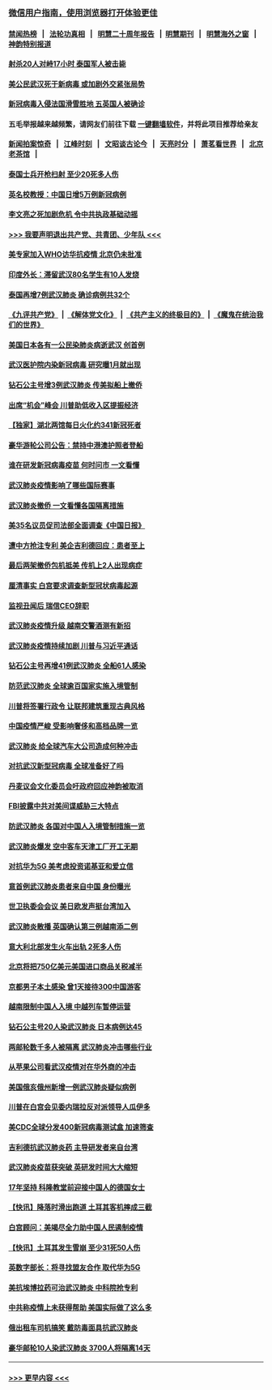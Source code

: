 ### [微信用户指南，使用浏览器打开体验更佳](https://github.com/gfw-breaker/banned-news1/blob/master/indexes/wechat-guide.md?t=0)
#### [禁闻热榜](热点新闻.md?t=0)  &nbsp;&nbsp;|&nbsp;&nbsp; [法轮功真相](https://github.com/gfw-breaker/truth/blob/master/README.md?t=0) &nbsp;&nbsp;|&nbsp;&nbsp; [明慧二十周年报告](https://github.com/gfw-breaker/mh-reports/blob/master/README.md?t=0) &nbsp;&nbsp;|&nbsp;&nbsp;[明慧期刊](https://github.com/gfw-breaker/mh-qikan) &nbsp;&nbsp;|&nbsp;&nbsp; [明慧海外之窗](https://github.com/gfw-breaker/mh-news/blob/master/README.md?t=0) &nbsp;&nbsp;|&nbsp;&nbsp; [神韵特别报道](https://github.com/gfw-breaker/mh-news/blob/master/shenyun.md?t=0)
#### [射杀20人对峙17小时 泰国军人被击毙](../pages/nsc418/n11854869.md?t=02091311) 
#### [美公民武汉死于新病毒 或加剧外交紧张局势](../pages/nsc418/n11854331.md?t=02091311) 
#### [新冠病毒入侵法国滑雪胜地 五英国人被确诊](../pages/nsc418/n11854307.md?t=02091311) 
#### 五毛举报越来越频繁，请网友们前往下载 [一键翻墙软件](https://github.com/gfw-breaker/ssr-accounts)，并将此项目推荐给亲友
#### [新闻拍案惊奇](https://github.com/gfw-breaker/banned-news1/blob/master/pages/link4.md) &nbsp;&nbsp;|&nbsp;&nbsp; [江峰时刻](https://github.com/gfw-breaker/banned-news1/blob/master/pages/link4.md) &nbsp;&nbsp;|&nbsp;&nbsp; [文昭谈古论今](https://github.com/gfw-breaker/banned-news1/blob/master/pages/link4.md) &nbsp;&nbsp;|&nbsp;&nbsp; [天亮时分](https://github.com/gfw-breaker/banned-news1/blob/master/pages/link4.md) &nbsp;&nbsp;|&nbsp;&nbsp; [萧茗看世界](https://github.com/gfw-breaker/banned-news1/blob/master/pages/link4.md) &nbsp;&nbsp;|&nbsp;&nbsp; [北京老茶馆](https://github.com/gfw-breaker/banned-news1/blob/master/pages/link4.md) &nbsp;&nbsp;|&nbsp;&nbsp; 
#### [泰国士兵开枪扫射 至少20死多人伤](../pages/nsc418/n11854276.md?t=02091311) 
#### [英名校教授：中国日增5万例新冠病例](../pages/nsc418/n11854174.md?t=02091311) 
#### [李文亮之死加剧危机 令中共执政基础动摇](../pages/nsc418/n11854003.md?t=02091311) 
#### [>>> 我要声明退出共产党、共青团、少年队 <<<](https://github.com/begood0513/goodnews/blob/master/quit/letter.md) 
#### [美专家加入WHO访华抗疫情 北京仍未批准](../pages/nsc418/n11854043.md?t=02091311) 
#### [印度外长：滞留武汉80名学生有10人发烧](../pages/nsc418/n11853821.md?t=02091311) 
#### [泰国再增7例武汉肺炎 确诊病例共32个](../pages/nsc418/n11853808.md?t=02091311) 
#### [《九评共产党》](https://github.com/begood0513/9ping.md/blob/master/README.md) &nbsp;|&nbsp; [《解体党文化》](../../../../jtdwh.md/blob/master/README.md)  &nbsp;|&nbsp; [《共产主义的终极目的》](../../../../gczydzjmd.md/blob/master/README.md) &nbsp;|&nbsp; [《魔鬼在统治我们的世界》](../../../../mgztzwmdsj.md/blob/master/README.md) 
#### [美国日本各有一公民染肺炎病逝武汉 创首例](../pages/nsc418/n11853509.md?t=02091311) 
#### [武汉医护院内染新冠病毒 研究曝1月就出现](../pages/nsc418/n11852928.md?t=02091311) 
#### [钻石公主号增3例武汉肺炎 传美拟船上撤侨](../pages/nsc418/n11853240.md?t=02091311) 
#### [出席“机会”峰会 川普助低收入区提振经济](../pages/nsc418/n11853232.md?t=02091311) 
#### [【独家】湖北两馆每日火化约341新冠死者](../pages/nsc418/n11845444.md?t=02091311) 
#### [豪华游轮公司公告：禁持中港澳护照者登船](../pages/nsc418/n11852761.md?t=02091311) 
#### [谁在研发新冠病毒疫苗 何时问市 一文看懂](../pages/nsc418/n11852840.md?t=02091311) 
#### [武汉肺炎疫情影响了哪些国际赛事](../pages/nsc418/n11852441.md?t=02091311) 
#### [武汉肺炎撤侨 一文看懂各国隔离措施](../pages/nsc418/n11844216.md?t=02091311) 
#### [美35名议员促司法部全面调查《中国日报》](../pages/nsc418/n11852435.md?t=02091311) 
#### [遭中方抢注专利 美企吉利德回应：患者至上](../pages/nsc418/n11852037.md?t=02091311) 
#### [最后两架撤侨包机抵美 传机上2人出现病症](../pages/nsc418/n11852173.md?t=02091311) 
#### [厘清事实 白宫要求调查新型冠状病毒起源](../pages/nsc418/n11852106.md?t=02091311) 
#### [监视丑闻后 瑞信CEO辞职](../pages/nsc418/n11852127.md?t=02091311) 
#### [武汉肺炎疫情升级 越南交警酒测有新招](../pages/nsc418/n11851632.md?t=02091311) 
#### [武汉肺炎疫情持续加剧 川普与习近平通话](../pages/nsc418/n11851613.md?t=02091311) 
#### [钻石公主号再增41例武汉肺炎 全船61人感染](../pages/nsc418/n11850401.md?t=02091311) 
#### [防范武汉肺炎 全球逾百国家实施入境管制](../pages/nsc418/n11850557.md?t=02091311) 
#### [川普将签署行政令 让联邦建筑重现古典风格](../pages/nsc418/n11850654.md?t=02091311) 
#### [中国疫情严峻 受影响奢侈和高档品牌一览](../pages/nsc418/n11850319.md?t=02091311) 
#### [武汉肺炎 给全球汽车大公司造成何种冲击](../pages/nsc418/n11850056.md?t=02091311) 
#### [对抗武汉新型冠病毒 全球准备好了吗](../pages/nsc418/n11850142.md?t=02091311) 
#### [丹麦议会文化委员会吁政府回应神韵被取消](../pages/nsc418/n11849312.md?t=02091311) 
#### [FBI披露中共对美间谍威胁三大特点](../pages/nsc418/n11849700.md?t=02091311) 
#### [防武汉肺炎 各国对中国人入境管制措施一览](../pages/nsc418/n11838726.md?t=02091311) 
#### [武汉肺炎爆发 空中客车天津工厂开工无期](../pages/nsc418/n11849634.md?t=02091311) 
#### [对抗华为5G 美考虑投资诺基亚和爱立信](../pages/nsc418/n11849510.md?t=02091311) 
#### [意首例武汉肺炎患者来自中国 身份曝光](../pages/nsc418/n11849454.md?t=02091311) 
#### [世卫执委会会议 美日欧发声挺台湾加入](../pages/nsc418/n11849433.md?t=02091311) 
#### [武汉肺炎散播 英国确认第三例越南添二例](../pages/nsc418/n11849439.md?t=02091311) 
#### [意大利北部发生火车出轨 2死多人伤](../pages/nsc418/n11848999.md?t=02091311) 
#### [北京将把750亿美元美国进口商品关税减半](../pages/nsc418/n11848896.md?t=02091311) 
#### [京都男子本土感染 曾1天接待300中国游客](../pages/nsc418/n11848641.md?t=02091311) 
#### [越南限制中国人入境 中越列车暂停运营](../pages/nsc418/n11847844.md?t=02091311) 
#### [钻石公主号20人染武汉肺炎 日本病例达45](../pages/nsc418/n11847823.md?t=02091311) 
#### [两邮轮数千多人被隔离 武汉肺炎冲击哪些行业](../pages/nsc418/n11847456.md?t=02091311) 
#### [从苹果公司看武汉疫情对在华外商的冲击](../pages/nsc418/n11847586.md?t=02091311) 
#### [美国俄亥俄州新增一例武汉肺炎疑似病例](../pages/nsc418/n11847714.md?t=02091311) 
#### [川普在白宫会见委内瑞拉反对派领导人瓜伊多](../pages/nsc418/n11847391.md?t=02091311) 
#### [美CDC全球分发400新冠病毒测试盒 加速筛查](../pages/nsc418/n11847260.md?t=02091311) 
#### [吉利德抗武汉肺炎药 主导研发者来自台湾](../pages/nsc418/n11847064.md?t=02091311) 
#### [武汉肺炎疫苗获突破 英研发时间大大缩短](../pages/nsc418/n11846915.md?t=02091311) 
#### [17年坚持 科隆教堂前迎接中国人的德国女士](../pages/nsc418/n11846781.md?t=02091311) 
#### [【快讯】降落时滑出跑道 土耳其客机摔成三截](../pages/nsc418/n11847021.md?t=02091311) 
#### [白宫顾问：美竭尽全力助中国人民遏制疫情](../pages/nsc418/n11846756.md?t=02091311) 
#### [【快讯】土耳其发生雪崩 至少31死50人伤](../pages/nsc418/n11846680.md?t=02091311) 
#### [英数字部长：将寻找盟友合作 取代华为5G](../pages/nsc418/n11846485.md?t=02091311) 
#### [美抗埃博拉药可治武汉肺炎 中科院抢专利](../pages/nsc418/n11846409.md?t=02091311) 
#### [中共称疫情上未获得帮助 美国实际做了这么多](../pages/nsc418/n11846008.md?t=02091311) 
#### [俄出租车司机搞笑 戴防毒面具抗武汉肺炎](../pages/nsc418/n11845703.md?t=02091311) 
#### [豪华邮轮10人染武汉肺炎 3700人将隔离14天](../pages/nsc418/n11845543.md?t=02091311) 

----
#### [ >>> 更早内容 <<< ](../indexes/nsc418-earlier.md)
